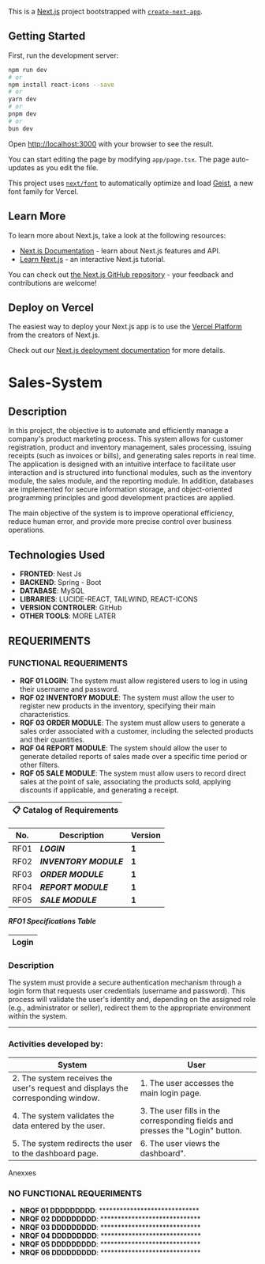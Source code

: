 This is a [Next.js](https://nextjs.org) project bootstrapped with [`create-next-app`](https://nextjs.org/docs/app/api-reference/cli/create-next-app).

## Getting Started

First, run the development server:

```bash
npm run dev
# or
npm install react-icons --save
# or
yarn dev
# or
pnpm dev
# or
bun dev

```

Open [http://localhost:3000](http://localhost:3000) with your browser to see the result.

You can start editing the page by modifying `app/page.tsx`. The page auto-updates as you edit the file.

This project uses [`next/font`](https://nextjs.org/docs/app/building-your-application/optimizing/fonts) to automatically optimize and load [Geist](https://vercel.com/font), a new font family for Vercel.

## Learn More

To learn more about Next.js, take a look at the following resources:

- [Next.js Documentation](https://nextjs.org/docs) - learn about Next.js features and API.
- [Learn Next.js](https://nextjs.org/learn) - an interactive Next.js tutorial.

You can check out [the Next.js GitHub repository](https://github.com/vercel/next.js) - your feedback and contributions are welcome!

## Deploy on Vercel

The easiest way to deploy your Next.js app is to use the [Vercel Platform](https://vercel.com/new?utm_medium=default-template&filter=next.js&utm_source=create-next-app&utm_campaign=create-next-app-readme) from the creators of Next.js.

Check out our [Next.js deployment documentation](https://nextjs.org/docs/app/building-your-application/deploying) for more details.
# Sales-System
## Description 
In this project, the objective is to automate and efficiently manage a company's product marketing process. This system allows for customer registration, product and inventory management, sales processing, issuing receipts (such as invoices or bills), and generating sales reports in real time. The application is designed with an intuitive interface to facilitate user interaction and is structured into functional modules, such as the inventory module, the sales module, and the reporting module. In addition, databases are implemented for secure information storage, and object-oriented programming principles and good development practices are applied.

The main objective of the system is to improve operational efficiency, reduce human error, and provide more precise control over business operations.

## Technologies Used
* **FRONTED**: Nest Js
* **BACKEND**: Spring - Boot
* **DATABASE**: MySQL
* **LIBRARIES**: LUCIDE-REACT, TAILWIND, REACT-ICONS
* **VERSION CONTROLER**: GitHub
* **OTHER TOOLS**: MORE LATER

## REQUERIMENTS
### FUNCTIONAL REQUERIMENTS
* **RQF 01 LOGIN**: The system must allow registered users to log in using their username and password.
* **RQF 02 INVENTORY MODULE**: The system must allow the user to register new products in the inventory, specifying their main characteristics.
* **RQF 03 ORDER MODULE**: The system must allow users to generate a sales order associated with a customer, including the selected products and their quantities.
* **RQF 04 REPORT MODULE**: The system should allow the user to generate detailed reports of sales made over a specific time period or other filters.
* **RQF 05 SALE MODULE**: The system must allow users to record direct sales at the point of sale, associating the products sold, applying discounts if applicable, and generating a receipt.

  


|                             📋 Catalog of Requirements                              |
|--------------------------------------------------------------------------------------|

| No.  | Description                                           | Version |
|------|-------------------------------------------------------|---------|
| RF01 | ***LOGIN***                        | **1**  |
| RF02 | ***INVENTORY MODULE***    | **1**  |
| RF03 | ***ORDER MODULE***| **1**  |
| RF04 | ***REPORT MODULE***     | **1**  |
| RF05 | ***SALE MODULE***            | **1**  |



#### **_RFO1 Specifications Table_**

| **Login** |
|-----------|

### **Description**
The system must provide a secure authentication mechanism through a login form that requests user credentials (username and password).
This process will validate the user's identity and, depending on the assigned role (e.g., administrator or seller), redirect them to the appropriate environment within the system.

---

### Activities developed by:

| **System**                           | **User**                             |
|--------------------------------------|-----------------------------------------|
| 2. The system receives the user's request and displays the corresponding window. | 1. The user accesses the main login page.         |
| 4. The system validates the data entered by the user.   | 3. The user fills in the corresponding fields and presses the "Login" button.               |
| 5. The system redirects the user to the dashboard page. | 6. The user views the dashboard". |

Anexxes






### NO FUNCTIONAL REQUERIMENTS
* **NRQF 01 DDDDDDDDD**: *****************************
* **NRQF 02 DDDDDDDDD**: *****************************
* **NRQF 03 DDDDDDDDD**: *****************************
* **NRQF 04 DDDDDDDDD**: *****************************
* **NRQF 05 DDDDDDDDD**: *****************************
* **NRQF 06 DDDDDDDDD**: *****************************

